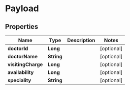 
# Payload

## Properties
Name | Type | Description | Notes
------------ | ------------- | ------------- | -------------
**doctorId** | **Long** |  |  [optional]
**doctorName** | **String** |  |  [optional]
**visitingCharge** | **Long** |  |  [optional]
**availability** | **Long** |  |  [optional]
**speciality** | **String** |  |  [optional]



